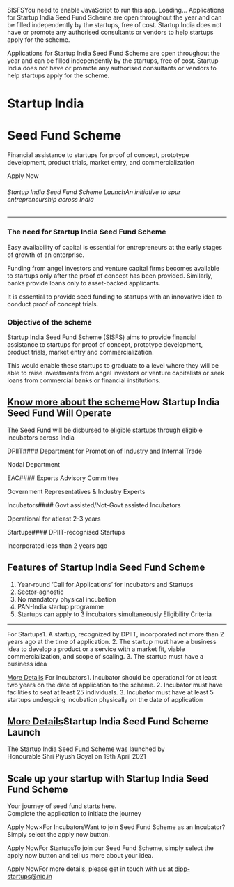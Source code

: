 SISFSYou need to enable JavaScript to run this app. Loading... Applications for Startup India Seed Fund Scheme are open throughout the year and can be filled independently by the startups, free of cost. Startup India does not have or promote any authorised consultants or vendors to help startups apply for the scheme.

 Applications for Startup India Seed Fund Scheme are open throughout the year and can be filled independently by the startups, free of cost. Startup India does not have or promote any authorised consultants or vendors to help startups apply for the scheme.


Startup India
=============

Seed Fund Scheme
================

Financial assistance to startups for proof of concept, prototype development, product trials, market entry, and commercialization

Apply Now

###### Startup India Seed Fund Scheme LaunchAn initiative to spur entrepreneurship across India
---------------------------------------------------

### The need for Startup India Seed Fund Scheme

Easy availability of capital is essential for entrepreneurs at the early stages of growth of an enterprise. 

Funding from angel investors and venture capital firms becomes available to startups only after the proof of concept has been provided. Similarly, banks provide loans only to asset\-backed applicants.

It is essential to provide seed funding to startups with an innovative idea to conduct proof of concept trials.

### Objective of the scheme

Startup India Seed Fund Scheme (SISFS) aims to provide financial assistance to startups for proof of concept, prototype development, product trials, market entry and commercialization.

This would enable these startups to graduate to a level where they will be able to raise investments from angel investors or venture capitalists or seek loans from commercial banks or financial institutions.

[Know more about the scheme](/about)How Startup India Seed Fund Will Operate
----------------------------------------

The Seed Fund will be disbursed to eligible startups through eligible incubators across India

DPIIT#### Department for Promotion of Industry and Internal Trade

Nodal Department

EAC#### Experts Advisory Committee

Government Representatives \& Industry Experts

Incubators#### Govt assisted/Not\-Govt assisted Incubators

Operational for atleast 2\-3 years

Startups#### DPIIT\-recognised Startups

Incorporated less than 2 years ago

Features of Startup India Seed Fund Scheme
------------------------------------------

1. Year\-round ‘Call for Applications’ for Incubators and Startups
2. Sector\-agnostic
3. No mandatory physical incubation
4. PAN\-India startup programme
5. Startups can apply to 3 incubators simultaneously
Eligibility Criteria
--------------------

For Startups1. A startup, recognized by DPIIT, incorporated not more than 2 years ago at the time of application.
2. The startup must have a business idea to develop a product or a service with a market fit, viable commercialization, and scope of scaling.
3. The startup must have a business idea

[More Details](/about) For Incubators1. Incubator should be operational for at least two years on the date of application to the scheme.
2. Incubator must have facilities to seat at least 25 individuals.
3. Incubator must have at least 5 startups undergoing incubation physically on the date of application

[More Details](/about)Startup India Seed Fund Scheme Launch
-------------------------------------

The Startup India Seed Fund Scheme was launched by  
 Honourable Shri Piyush Goyal on 19th April 2021

Scale up your startup with Startup India Seed Fund Scheme
---------------------------------------------------------

Your journey of seed fund starts here.  
Complete the application to initiate the journey

Apply Now×For IncubatorsWant to join Seed Fund Scheme as an Incubator? Simply select the apply now button.

Apply NowFor StartupsTo join our Seed Fund Scheme, simply select the apply now button and tell us more about your idea.

Apply NowFor more details, please get in touch with us at [dipp\-startups@nic.in](mailto:dipp-startups@nic.in)

